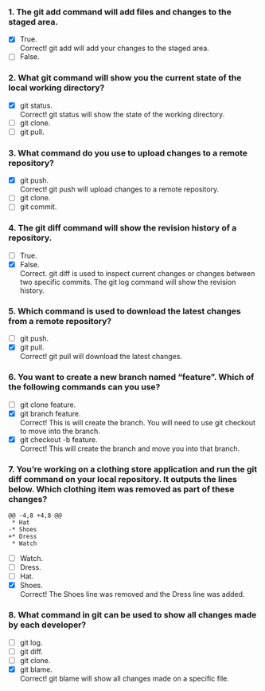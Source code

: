 ### 1. The git add command will add files and changes to the staged area.

- [x] True. <br>
      Correct! git add will add your changes to the staged area.
- [ ] False.

### 2. What git command will show you the current state of the local working directory?

- [x] git status. <br>
      Correct! git status will show the state of the working directory.
- [ ] git clone.
- [ ] git pull.

### 3. What command do you use to upload changes to a remote repository?

- [x] git push. <br>
      Correct! git push will upload changes to a remote repository.
- [ ] git clone.
- [ ] git commit.

### 4. The git diff command will show the revision history of a repository.

- [ ] True.
- [x] False. <br>
      Correct. git diff is used to inspect current changes or changes between two specific commits. The git log command will show the revision history.

### 5. Which command is used to download the latest changes from a remote repository?

- [ ] git push.
- [x] git pull. <br>
      Correct! git pull will download the latest changes.

### 6. You want to create a new branch named “feature”. Which of the following commands can you use?

- [ ] git clone feature.
- [x] git branch feature. <br>
      Correct! This is will create the branch. You will need to use git checkout to move into the branch.
- [x] git checkout -b feature. <br>
      Correct! This will create the branch and move you into that branch.

### 7. You’re working on a clothing store application and run the git diff command on your local repository. It outputs the lines below. Which clothing item was removed as part of these changes?

```
@@ -4,8 +4,8 @@
 * Hat
-* Shoes
+* Dress
 * Watch
```

- [ ] Watch.
- [ ] Dress.
- [ ] Hat.
- [x] Shoes. <br>
      Correct! The Shoes line was removed and the Dress line was added.

### 8. What command in git can be used to show all changes made by each developer?

- [ ] git log.
- [ ] git diff.
- [ ] git clone.
- [x] git blame. <br>
      Correct! git blame will show all changes made on a specific file.
